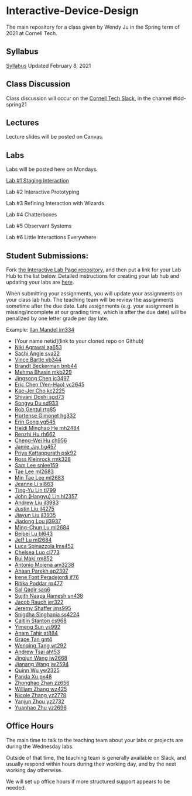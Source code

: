 # Interactive-Device-Design
The main repository for a class given by Wendy Ju in the Spring term of 2021 at Cornell Tech.

## Syllabus
[Syllabus](https://canvas.cornell.edu/courses/27923/assignments/syllabus) Updated February 8, 2021

## Class Discussion
Class discussion will occur on the [Cornell Tech Slack](cornelltech.slack.com), in the channel #idd-spring21

## Lectures
Lecture slides will be posted on Canvas.


## Labs
Labs will be posted here on Mondays.

[Lab #1 Staging Interaction](https://github.com/FAR-Lab/Interactive-Lab-Hub/blob/Spring2021/Lab%201/README.md)

Lab #2 Interactive Prototyping

Lab #3 Refining Interaction with Wizards

Lab #4 Chatterboxes

Lab #5 Observant Systems

Lab #6 Little Interactions Everywhere

## Student Submissions:

Fork  [the Interactive Lab Page repository](https://github.com/FAR-Lab/Interactive-Lab-Hub), and then put a link for your Lab Hub to the list below. Detailed instructions for creating your lab hub and updating your labs are [here](https://github.com/FAR-Lab/Developing-and-Designing-Interactive-Devices/blob/2021Spring/readings/Submitting%20Labs.md).

When submitting your assignments, you will update your assignments on your class lab hub. The teaching team will be review the assignments sometime after the due date. Late assignments (e.g. your assignment is missing/incomplete at our grading time, which is after the due date) will be penalized by one letter grade per day late.



Example:  [Ilan Mandel im334](https://github.com/imandel/Interactive-Lab-Hub)


* [Your name netid](link to your cloned repo on Github)
* [Niki	Agrawal	aa653](https://github.com/nagrawal44/Interactive-Lab-Hub)
*	[Sachi	Angle	sva22](https://github.com/sach211/Interactive-Lab-Hub)
*	[Vince	Bartle	vb344](https://github.com/vbartle/Interactive-Lab-Hub)
*	[Brandt	Beckerman	bnb44](https://github.com/bnbeck/Interactive-Lab-Hub)
*	[Mehma	Bhasin	mkb229](https://github.com/mkbhasin/Interactive-Lab-Hub)
*	[Jingsong	Chen	jc3497](https://github.com/Jingsong-Chen/Interactive-Lab-Hub)
*	[Eric	Chen (Yen-Hao) yc2645](https://github.com/cyh05040/Interactive-Lab-Hub)
*	[Kae-Jer	Cho	kc2225](https://github.com/moonorblue/Interactive-Lab-Hub)
*	[Shivani	Doshi	sgd73](https://github.com/shivanidoshi26/Interactive-Lab-Hub/)
*	[Songyu	Du	sd933](https://github.com/sonipapa/Interactive-Lab-Hub)
*	[Rob	Gentul	rtg85](https://github.com/rgentul/Interactive-Lab-Hub)
*	[Hortense	Gimonet	hg332](https://github.com/hgimonet/sp2021_IDD_Interactive-Lab-Hub)
*	[Erin	Gong	yg545](https://github.com/ering0427/Interactive-Lab-Hub)
*	[Heidi Minghao	He	mh2484](https://github.com/HeidiHe/Interactive-Lab-Hub)
*	[Renzhi	Hu	rh662](https://github.com/renzhihu98/Interactive-Lab-Hub)
*	[Cheng-Wei	Hu	ch956](https://github.com/HcwXd/Interactive-Lab-Hub)
*	[Jamie	Jay	hg457](https://github.com/Jamie-Jay/Interactive-Lab-Hub)
*	[Priya	Kattappurath	psk92](https://github.com/priyakatt/Interactive-Lab-Hub)
*	[Ross	Kleinrock	rmk328](https://github.com/rkleinro-CT/Interactive-Lab-Hub/)
*	[Sam	Lee	snlee159](https://github.com/snlee159/Interactive-Lab-Hub)
*	[Tae	Lee	ml2683](https://github.com/mintae0424/Interactive-Lab-Hub)
*	[Min Tae	Lee	ml2683](https://github.com/mintae0424/Interactive-Lab-Hub)
*	[Jeanne	Li	xl863](https://github.com/Jeannelialbedo/Interactive-Lab-Hub)
*	[Ting-Yu	Lin	tl799](https://github.com/aalty/Interactive-Lab-Hub)
*	[John (Hangyu) Lin	hl2357](https://github.com/hangyulin/Interactive-Lab-Hub)
*	[Andrew	Liu	jl3983](https://github.com/andrewljc0801/Interactive-Lab-Hub)
*	[Justin	Liu	jl4275](https://github.com/juicetinliu/Interactive-Lab-Hub)
*	[Jiayun	Liu	jl3935](https://github.com/iamyuchy/Interactive-Lab-Hub)
*	[Jiadong	Lou	jl3937](https://github.com/jiadonglou/Interactive-Lab-Hub)
*	[Ming-Chun Lu ml2684](https://github.com/r06921039/Interactive-Lab-Hub)
*	[Beibei	Lu	bl643](https://github.com/beibeilu/Interactive-Lab-Hub)
*	[Jeff	Lu	ml2684](https://github.com/r06921039/Interactive-Lab-Hub)
*	[Luca Spinazzola lms452](https://github.com/luca992/Interactive-Lab-Hub)
*	[Chelsea	Luo	cl773](https://github.com/chelsealuo/Interactive-Lab-Hub)
*	[Rui	Maki	rm852](https://github.com/ruimaki/Interactive-Lab-Hub)
*	[Antonio	Mojena	am3238](https://github.com/amojena/Interactive-Lab-Hub)
*	[Ahaan	Parekh	ap2397](https://github.com/ahaanparekh27/Interactive-Lab-Hub)
*	[Irene Font	Peradejordi	if76](https://github.com/IreneFP/Interactive-Lab-Hub)
*	[Ritika	Poddar	rp477](https://github.com/Rpoddar1953/Interactive-Lab-Hub)
*	[Sal	Qadir	saq6](https://github.com/JerseyXS/Interactive-Lab-Hub)
*	[Sujith Naapa	Ramesh	sn438](https://github.com/sujithnr/Interactive-Lab-Hub)
*	[Jacob	Rauch	jer322](https://github.com/jrauch97/Interactive-Lab-Hub)
*	[Jeremy	Shaffer	jms995](https://github.com/jshaffer47/Interactive-Lab-Hub)
*	[Snigdha	Singhania	ss4224](https://github.com/singhaniasnigdha/Interactive-Lab-Hub)
*	[Caitlin	Stanton	cs968](https://github.com/caitlinstanton/Interactive-Lab-Hub)
*	[Yimeng	Sun	ys992](https://github.com/ysunaw/Interactive-Lab-Hub)
*	[Anam	Tahir	at884](https://github.com/anam884/Interactive-Lab-Hub)
*	[Grace	Tan	gnt4](https://github.com/greatcan11/Interactive-Lab-Hub)
*	[Wenqing	Tang	wt292](https://github.com/FadingWinds/Interactive-Lab-Hub)
*	[Andrew	Tsai	aht53](https://github.com/andrewhtsai/Interactive-Lab-Hub)
*	[Jingjun	Wang	jw2668](https://github.com/helensz98/Interactive-Lab-Hub)
*	[Jianang	Wang	jw2594](https://github.com/JamesW121/Interactive-Lab-Hub)
*	[Quinn	Wu	yw2325](https://github.com/quinn997/Interactive-Lab-Hub)
*	[Panda	Xu	px48](https://github.com/30PandaX/Interactive-Lab-Hub)
*	[Zhonghao	Zhan	zz656](https://github.com/RupertZ/Interactive-Lab-Hub)
*	[William	Zhang	wz425](https://github.com/williamzhang012998/Interactive-Lab-Hub)
*	[Nicole	Zhang	yz2778](https://github.com/nicole-zy/Interactive-Lab-Hub)
*	[Yanjun	Zhou	yz2732](https://github.com/Kingfisherzh/Yanjun.Z-s-Lab-Hub)
*	[Yuanhao	Zhu	yz2696](https://github.com/YuanhaoZhu/Interactive-Lab-Hub)


## Office Hours 

The main time to talk to the teaching team about your labs or projects are during the Wednesday labs. 

Outside of that time, the teaching team is generally available on Slack, and usually respond within hours during their working day, and by the next working day otherwise. 

We will set up office hours if more structured support appears to be needed.
